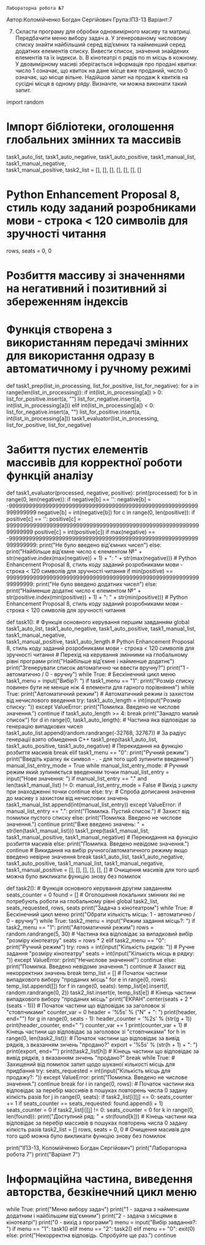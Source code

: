     Лабораторна робота №7     

Автор:Коломійченко Богдан Сергійович
Група:ІПЗ-13
Варіант:7

7.	Скласти програму для обробки одновимірного масиву та матриці. Передбачити меню вибору задач 
a.	У згенерованому числовому списку знайти найбільший серед від’ємних та найменший серед додатних елементів списку. Вивести список, значення знайдених елементів та їх індекси.
b.	В кінотеатрі n рядів по m місць в кожному. У двовимірному масиві зберігається інформація про продані квитки: число 1 означає, що квиток на дане місце вже проданий, число 0 означає, що місце вільне. Надійшов запит на продаж k квитків на сусідні місця в одному ряду. Визначте, чи можна виконати такий запит. 

import random

# Імпорт бібліотеки, оголошення глобальних змінних та массивів
task1_auto_list, task1_auto_negative, task1_auto_positive, task1_manual_list, task1_manual_negative, \
    task1_manual_positive, task2_list = [], [], [], [], [], [], []
# Python Enhancement Proposal 8, стиль коду заданий розробниками мови - строка < 120 символів для зручності читання
rows, seats = 0, 0
# Розбиття массиву зі значеннями на негативний і позитивний зі збереженням індексів
# Функція створена з використанням передачі змінних для використання одразу в автоматичному і ручному режимі


def task1_prep(list_in_processing, list_for_positive, list_for_negative):
    for a in range(len(list_in_processing)):
        if int(list_in_processing[a]) > 0:
            list_for_positive.insert(a, "")
            list_for_negative.insert(a, int(list_in_processing[a]))
        elif int(list_in_processing[a]) < 0:
            list_for_negative.insert(a, "")
            list_for_positive.insert(a, int(list_in_processing[a]))
    task1_evaluator(list_in_processing, list_for_positive, list_for_negative)


# Забиття пустих елементів массивів для корректної роботи функцій аналізу


def task1_evaluator(processed, negative, positive):
    print(processed)
    for b in range(0, len(negative)):
        if negative[b] == '':
            negative[b] = -999999999999999999999999999999999999999999999999999999999999999999
        negative[b] = int(negative[b])
    for c in range(0, len(positive)):
        if positive[c] == '':
            positive[c] = 999999999999999999999999999999999999999999999999999999999999999999
        positive[c] = int(positive[c])
    if max(negative) == -999999999999999999999999999999999999999999999999999999999999999999:
        print("Не було введено від'ємних чисел")
    else:
        print("Найбільше від'ємне число є елементом №" + str(negative.index(max(negative)) + 1) + ": " +
              str(max(negative)))
    # Python Enhancement Proposal 8, стиль коду заданий розробниками мови - строка < 120 символів для зручності читання
    if min(positive) == 999999999999999999999999999999999999999999999999999999999999999999:
        print("Не було введено додатних чисел")
    else:
        print("Найменше додатнє число є елементом №" + str(positive.index(min(positive)) + 1) + ": " +
              str(min(positive)))
    # Python Enhancement Proposal 8, стиль коду заданий розробниками мови - строка < 120 символів для зручності читання


def task1():  # Функція основного керування першим завданням
    global task1_auto_list, task1_auto_negative, task1_auto_positive, task1_manual_list, task1_manual_negative, \
           task1_manual_positive, task1_auto_length
    # Python Enhancement Proposal 8, стиль коду заданий розробниками мови - строка < 120 символів для зручності читання
    # Перехід на керування змінними на глобальному рівні програми
    print("Найбільше від'ємне і найменше додатнє")
    print("Згенерувати список автоматично чи ввести вручну?")
    print("1 - автоматично / 0 - вручну")
    while True:  # Бескінечний цикл меню
        task1_menu = input("Вибір?: ")
        if task1_menu == "1":
            print("Розмір списку повинен бути не менше ніж 4 елементи для гарного порівняння")
            while True:
                print("Автоматичний режим")  # Автоматичний режим із захистом від нечислового введення
                try:
                    task1_auto_length = int(input("Розмір списку: "))
                except ValueError:
                    print("Помилка. Введено не числове значення.")
                    continue
                if task1_auto_length >= 4:
                    break
                print("Занадто малий список")
            for d in range(0, task1_auto_length):  # Частина яка відповідає за генерацію випадкових чисел
                task1_auto_list.append(random.randrange(-32768, 32767))  # За радіус генерації взято обмедення С++
            task1_prep(task1_auto_list, task1_auto_positive, task1_auto_negative)
            # Перекидання на функцію розбиття масивів
            break
        elif task1_menu == "0":
            print("Ручний режим")
            print("Введіть крапку як символ - . - для того щоб зупинити введення")
            manual_list_entry_mode = True
            while manual_list_entry_mode:  # Ручний режим який зупиняється введенням точки
                manual_list_entry = input("Нове значення: ")
                if manual_list_entry == "." and len(task1_manual_list) != 0:
                    manual_list_entry_mode = False  # Вихід з циклу при знаходженні точки
                    continue
                else:
                    try:  # Спроба дописання значення до масиву з захистом від нечислових значень
                        task1_manual_list.append(int(manual_list_entry))
                    except ValueError:
                        if manual_list_entry == ".":
                            print("Помилка. Пустий список.")  # Захист від помилки пустого списку
                        else:
                            print("Помилка. Введено не числове значення.")
                        continue
                    print("Вже введено значень: " + str(len(task1_manual_list)))
            task1_prep(task1_manual_list, task1_manual_positive, task1_manual_negative)
            # Перекидання на функцію розбиття масивів
        else:
            print("Помилка. Введено невідоме значення.")
            continue  # Викидання на вибір ручного/автоматичного режиму якщо введено невірне значення
        break
    task1_auto_list, task1_auto_negative, task1_auto_positive, task1_manual_list, task1_manual_negative, \
        task1_manual_positive = [], [], [], [], [], []
    # Очищення масивів для того щоб можна було викликати функцію знову без помилок


def task2():  # Функція основного керування другим завданням
    seats_counter = 0
    found = []  # Оголошення локальних змінних які не потребують роботи на глобальному рівні
    global task2_list, seats_requested, rows, seats
    print("Задача з кінотеатром")
    while True:  # Бескінечний цикл меню
        print("Обрати кількість місць: 1 - автоматично / 0 - вручну")
        while True:
            task2_menu = input("Режим задання місць?: ")
            if task2_menu == "1":
                print("Автоматичний режим")
                rows = random.randrange(5, 30)  # Частина яка відповідає за випадковий вибір "розміру кінотеатру"
                seats = rows * 2
            elif task2_menu == "0":
                print("Ручний режим")
                try:
                    rows = int(input("Кількість рядків: "))  # Ручне задання "розміру кінотеатру"
                    seats = int(input("Кількість місць в рядку: "))
                except ValueError:
                    print("Нечислове значення!")
                    continue
            else:
                print("Помилка. Введено невідоме значення.")
                continue  # Захист від некорректних значень
            break
        temp_list = []  # Початок частини випадкового вибору "проданих місць"
        for e in range(0, rows):
            temp_list.append([])
            for f in range(0, seats):
                temp_list[e].insert(f, random.randrange(0, 2))
            task2_list.insert(e, temp_list[e])  # Кінець частини випадкового вибору "проданих місць"
        print("ЕКРАН".center(seats + 2 * (seats - 1)))  # Початок частини що відповідає за заголовок зі "стовпчиками"
        counter_var = 0
        header = '%5s' % ("N" + ": ")
        print(header, end="")
        for g in range(0, seats - 1):
            header_counter = '%2s' % (str(g + 1))
            print(header_counter, end=" ")
            counter_var += 1
        print(counter_var + 1)  # Кінець частини що відповідає за заголовок зі "стовпчиками"
        for h in range(0, len(task2_list)):
            # Початок частини що відповідає за вивід рядків, з вказанням знчень "продано?"
            export = '%5s' % (str(h + 1) + ": ")
            print(export, end="")
            print(task2_list[h])  # Кінець частини що відповідає за вивід рядків, з вказанням знчень "продано?"
        break
    while True:  # Захищений від помилок запит щодо шуканої кількості місць для придбання
        try:
            seats_requested = int(input("Кількість місць для продажу?: "))
        except ValueError:
            print("Помилка. Введено не числове значення.")
            continue
        break
    for i in range(0, rows):
        # Початок частини яка відповідає за перебір массивів в пошуках повторень числа 0 задану кілкість разів
        for j in range(0, seats):
            if task2_list[i][j] == 0:
                seats_counter += 1
            if seats_counter == seats_requested:
                found.append(i + 1)
                seats_counter = 0
            if task2_list[i][j] != 0:
                seats_counter = 0
    for k in range(0, len(found)):
        print("Доступний ряд: " + str(found[k]))
        # Кінець частини яка відповідає за перебір массивів в пошуках повторень числа 0 задану кілкість разів
    task2_list = []
    rows, seats = 0, 0  # Очищення масивів для того щоб можна було викликати функцію знову без помилок


print("ІПЗ-13, Коломійченко Богдан Сергійович")
print("Лабораторна робота 7")
print("Варіант 7")


# Інформаційна частина, виведення авторства, безкінечний цикл меню
while True:
    print("Меню вибору задач")
    print("1 - задача з найменшим додатним і найбільшим від'ємним")
    print("2 - задача з місцями в кінотеатрі")
    print("0 - вихід з програми")
    menu = input("Вибір завдання?: ")
    if menu == "1":
        task1()
    elif menu == "2":
        task2()
    elif menu == "0":
        exit(0)
    else:
        print("Некорректна відповідь. Спробуйте ще раз.")
        continue
